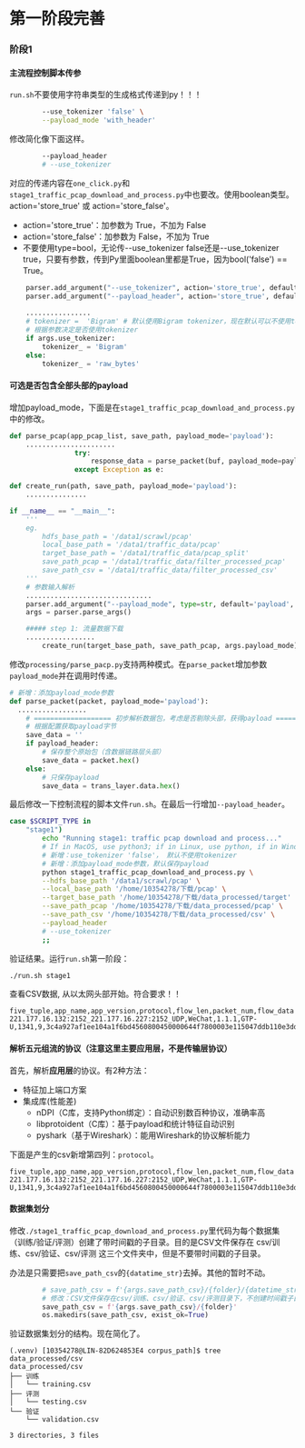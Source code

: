 # 第一阶段完善

### 阶段1

#### 主流程控制脚本传参

`run.sh`不要使用字符串类型的生成格式传递到py！！！

```bash
        --use_tokenizer 'false' \
        --payload_mode 'with_header'
```

修改简化像下面这样。

```bash
        --payload_header
        # --use_tokenizer
```

对应的传递内容在`one_click.py`和`stage1_traffic_pcap_download_and_process.py`中也要改。使用boolean类型。action='store_true' 或 action='store_false'。

* action='store_true'：加参数为 True，不加为 False
* action='store_false'：加参数为 False，不加为 True
* 不要使用type=bool，无论传--use_tokenizer false还是--use_tokenizer true，只要有参数，传到Py里面boolean里都是True，因为bool('false') == True。

```python
    parser.add_argument("--use_tokenizer", action='store_true', default=False, help="flowData是否使用tokenizer")
    parser.add_argument("--payload_header", action='store_true', default=True, help="是否保存带头部的payload")
  
    ................
    # tokenizer =  'Bigram' # 默认使用Bigram tokenizer，现在默认可以不使用tokenizer，在run.sh中设置 --use_tokenizer false。
    # 根据参数决定是否使用tokenizer
    if args.use_tokenizer:
        tokenizer_ = 'Bigram'
    else:
        tokenizer_ = 'raw_bytes'
```

#### 可选是否包含全部头部的payload

增加payload_mode，下面是在`stage1_traffic_pcap_download_and_process.py`中的修改。

```python
def parse_pcap(app_pcap_list, save_path, payload_mode='payload'):
    ......................
                try:
                    response_data = parse_packet(buf, payload_mode=payload_mode)
                except Exception as e:

def create_run(path, save_path, payload_mode='payload'):
    ...............

if __name__ == "__main__":
    '''
    eg.
        hdfs_base_path = '/data1/scrawl/pcap'
        local_base_path = '/data1/traffic_data/pcap'
        target_base_path = '/data1/traffic_data/pcap_split'
        save_path_pcap = '/data1/traffic_data/filter_processed_pcap'
        save_path_csv = '/data1/traffic_data/filter_processed_csv'
    '''
    # 参数输入解析
    ...............................
    parser.add_argument("--payload_mode", type=str, default='payload', help="payload保存模式: payload(只保存payload) 或 with_header(保存带头部的payload)")
    args = parser.parse_args()

    ##### step 1: 流量数据下载
    .................
        create_run(target_base_path, save_path_pcap, args.payload_mode)
```

修改`processing/parse_pacp.py`支持两种模式。在`parse_packet`增加参数`payload_mode`并在调用时传递。

```python
# 新增：添加payload_mode参数
def parse_packet(packet, payload_mode='payload'):
  .................
    # =================== 初步解析数据包，考虑是否剔除头部，获得payload ========================== #
    # 根据配置获取payload字节
    save_data = ''
    if payload_header:
        # 保存整个原始包（含数据链路层头部）
        save_data = packet.hex()
    else:
        # 只保存payload
        save_data = trans_layer.data.hex()
```

最后修改一下控制流程的脚本文件`run.sh`。在最后一行增加`--payload_header`。

```bash
case $SCRIPT_TYPE in
    "stage1")
        echo "Running stage1: traffic pcap download and process..."
        # If in MacOS, use python3; if in Linux, use python, if in Windows, use python.
        # 新增：use_tokenizer 'false'， 默认不使用tokenizer
        # 新增：添加payload_mode参数，默认保存payload
        python stage1_traffic_pcap_download_and_process.py \
        --hdfs_base_path '/data1/scrawl/pcap' \
        --local_base_path '/home/10354278/下载/pcap' \
        --target_base_path '/home/10354278/下载/data_processed/target' \
        --save_path_pcap '/home/10354278/下载/data_processed/pcap' \
        --save_path_csv '/home/10354278/下载/data_processed/csv' \
        --payload_header
        # --use_tokenizer
        ;;
```

验证结果。运行`run.sh`第一阶段：

```bash
./run.sh stage1
```

查看CSV数据, 从以太网头部开始。符合要求！！

```
five_tuple,app_name,app_version,protocol,flow_len,packet_num,flow_data
221.177.16.132:2152_221.177.16.227:2152_UDP,WeChat,1.1.1,GTP-U,1341,9,3c4a927af1ee104a1f6bd4560800450000644f7800003e115047ddb110e3ddb11
```

#### 解析五元组流的协议（注意这里主要应用层，不是传输层协议）

首先，解析**应用层**的协议。有2种方法：

* 特征加上端口方案
* 集成库(性能差)
    * nDPI（C库，支持Python绑定）：自动识别数百种协议，准确率高
    * libprotoident（C库）：基于payload和统计特征自动识别
    * pyshark（基于Wireshark）：能用Wireshark的协议解析能力

下面是产生的csv新增第四列：`protocol`。

```
five_tuple,app_name,app_version,protocol,flow_len,packet_num,flow_data
221.177.16.132:2152_221.177.16.227:2152_UDP,WeChat,1.1.1,GTP-U,1341,9,3c4a927af1ee104a1f6bd4560800450000644f7800003e115047ddb110e3ddb11
```

#### 数据集划分

修改`./stage1_traffic_pcap_download_and_process.py`里代码为每个数据集（训练/验证/评测）创建了带时间戳的子目录。目的是CSV文件保存在 csv/训练、csv/验证、csv/评测 这三个文件夹中，但是不要带时间戳的子目录。

办法是只需要把`save_path_csv`的`{datatime_str}`去掉。其他的暂时不动。

```python
        # save_path_csv = f'{args.save_path_csv}/{folder}/{datetime_str}'
        # 修改：CSV文件保存在csv/训练、csv/验证、csv/评测目录下，不创建时间戳子目录
        save_path_csv = f'{args.save_path_csv}/{folder}'
        os.makedirs(save_path_csv, exist_ok=True)
```

验证数据集划分的结构。现在简化了。

```
(.venv) [10354278@LIN-82D624853E4 corpus_path]$ tree data_processed/csv
data_processed/csv
├── 训练
│   └── training.csv
├── 评测
│   └── testing.csv
└── 验证
    └── validation.csv

3 directories, 3 files
```
